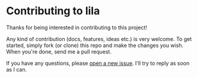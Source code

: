 # Contributing to lila

Thanks for being interested in contributing to this project!

Any kind of contribution (docs, features, ideas etc.) is very welcome. To get started, simply fork (or clone) this repo and make the changes you wish. When you're done, send me a pull request.

If you have any questions, please [open a new issue](https://github.com/simonewebdesign/lila/issues/new). I'll try to reply as soon as I can.
